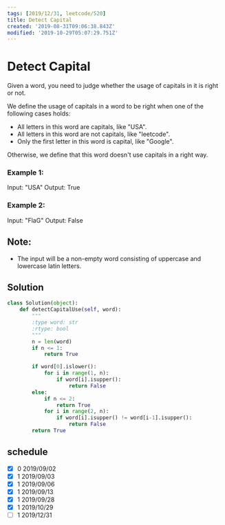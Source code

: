 ```yaml
---
tags: [2019/12/31, leetcode/520]
title: Detect Capital
created: '2019-08-31T09:06:38.843Z'
modified: '2019-10-29T05:07:29.751Z'
---
```


# Detect Capital

Given a word, you need to judge whether the usage of capitals in it is right or not.

We define the usage of capitals in a word to be right when one of the following cases holds:

* All letters in this word are capitals, like "USA".
* All letters in this word are not capitals, like "leetcode".
* Only the first letter in this word is capital, like "Google".

Otherwise, we define that this word doesn't use capitals in a right way.


### Example 1:

Input: "USA"
Output: True


### Example 2:

Input: "FlaG"
Output: False


## Note:

* The input will be a non-empty word consisting of uppercase and lowercase latin letters.


## Solution

```python
class Solution(object):
    def detectCapitalUse(self, word):
        """
        :type word: str
        :rtype: bool
        """
        n = len(word)
        if n <= 1:
            return True

        if word[0].islower():
            for i in range(1, n):
                if word[i].isupper():
                    return False
        else:
            if n <= 2:
                return True
            for i in range(2, n):
                if word[i].isupper() != word[i-1].isupper():
                    return False
        return True

```

## schedule

* [x] 0 2019/09/02
* [x] 1 2019/09/03
* [x] 1 2019/09/06
* [x] 1 2019/09/13
* [x] 1 2019/09/28
* [x] 1 2019/10/29
* [ ] 1 2019/12/31
